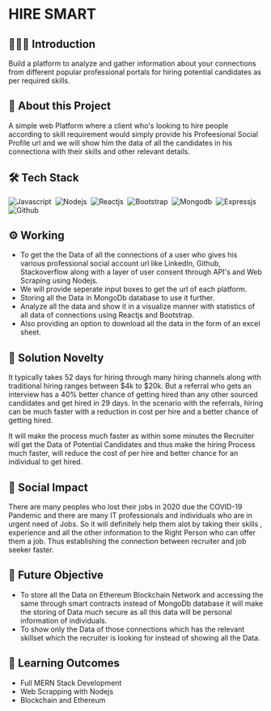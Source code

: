 # HIRE SMART
## 👨🏻‍💻&nbsp;Introduction
Build a platform to analyze and gather information about your connections from different popular professional portals for hiring potential candidates as per required skills.

## 🔭&nbsp;About this Project
A simple web Platform where a client who's looking to hire people according to skill requirement would simply provide his Profeesional Social Profile url and we will show him the data of all the candidates in his connectiona with their skills and other relevant details.

## 🛠️&nbsp;Tech Stack
![Javascript](https://img.shields.io/badge/javascript%20-%23323330.svg?&style=for-the-badge&logo=javascript&logoColor=%23F7DF1E)&nbsp;
![Nodejs](https://img.shields.io/badge/node.js%20-%2343853D.svg?&style=for-the-badge&logo=node.js&logoColor=white)&nbsp;
![Reactjs](https://img.shields.io/badge/react%20-%2320232a.svg?&style=for-the-badge&logo=react&logoColor=%2361DAFB)&nbsp;
![Bootstrap](https://img.shields.io/badge/bootstrap%20-%23563D7C.svg?&style=for-the-badge&logo=bootstrap&logoColor=white)&nbsp;
![Mongodb](https://img.shields.io/badge/MongoDB-%234ea94b.svg?&style=for-the-badge&logo=mongodb&logoColor=white)&nbsp;
![Expressjs](https://img.shields.io/badge/express.js%20-%23404d59.svg?&style=for-the-badge)&nbsp;
![Github](https://img.shields.io/badge/github%20-%23121011.svg?&style=for-the-badge&logo=github&logoColor=white)&nbsp;

## ⚙️&nbsp;Working

 - To get the the Data of all the connections of a user who gives his various professional social account url like LinkedIn, Github, Stackoverflow along with a layer of user consent through API's and Web Scraping using Nodejs.
 - We will provide seperate input boxes to get the url of each platform.
 - Storing all the Data in MongoDb database to use it further.
 - Analyze all the data and show it in a visualize manner with statistics of all data of connections using Reactjs and Bootstrap.
 - Also providing an option to download all the data in the form of an excel sheet.

## 🎯&nbsp;Solution Novelty
It typically takes 52 days for hiring through many hiring channels along with traditional hiring ranges between $4k to $20k. But a referral who gets an interview has a 40% better chance of getting hired than any other sourced candidates and get hired in 29 days. In the scenario with the referrals, hiring can be much faster with a reduction in cost per hire and a better chance of getting hired.

It will make the process much faster as within some minutes the Recruiter will get the Data of Potential Candidates and thus make the hiring Process much faster, will reduce the cost of per hire and better chance for an individual to get hired.

## 🤝&nbsp;Social Impact
There are many peoples who lost their jobs in 2020 due the COVID-19 Pandemic and there are many IT professionals and individuals who are in urgent need of Jobs. So it will definitely help them alot by taking their skills , experience and all the other information to the Right Person who can offer them a job. Thus establishing the connection between recruiter and job seeker faster.

## 🧭&nbsp;Future Objective
 - To store all the Data on Ethereum Blockchain Network and accessing the same through smart contracts instead of MongoDb database it will make the storing of Data much secure as all this data will be personal information of individuals.
 - To show only the Data of those connections which has the relevant skillset which the recruiter is looking for instead of showing all the Data.

## 📗&nbsp;Learning Outcomes

 - Full MERN Stack Development
 - Web Scrapping with Nodejs
 - Blockchain and Ethereum
